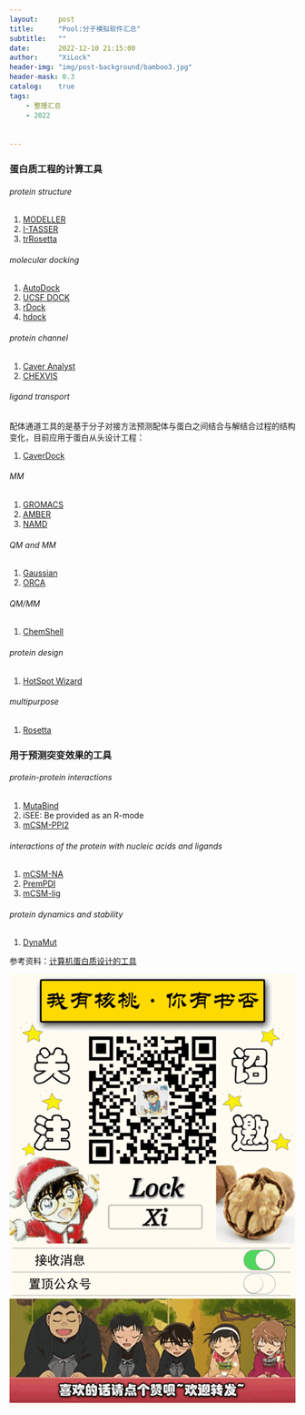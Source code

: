 ```yaml
---
layout:     post
title:      "Pool:分子模拟软件汇总"
subtitle:   ""
date:       2022-12-10 21:15:00
author:     "XiLock"
header-img: "img/post-background/bamboo3.jpg"
header-mask: 0.3
catalog:    true
tags:
    - 整理汇总
    - 2022


---
```


### 蛋白质工程的计算工具
###### protein structure
1. [MODELLER](https://salilab.org/modeller)
1. [I-TASSER](http://zhanglab.ccmb.med.umich.edu/I-TASSER)
1. [trRosetta](https://yanglab.nankai.edu.cn/trRosetta)

###### molecular docking
1. [AutoDock](http://autodock.scripps.edu)
1. [UCSF DOCK](http://dock.compbio.ucsf.edu)
1. [rDock](http://rdock.sourceforge.net)
1. [hdock](http://hdock.phys.hust.edu.cn/)

###### protein channel
1. [Caver Analyst](http://www.caver.cz)
1. [CHEXVIS](http://vgl.serc.iisc.ernet.in/chexvis)

###### ligand transport
配体通道工具的是基于分子对接方法预测配体与蛋白之间结合与解结合过程的结构变化，目前应用于蛋白从头设计工程：
1. [CaverDock](https://loschmidt.chemi.muni.cz/caverweb)

###### MM
1. [GROMACS](http://www.gromacs.org/)
1. [AMBER](http://ambermd.org)
1. [NAMD](http://www.ks.uiuc.edu/Research/namd)

###### QM and MM
1. [Gaussian](https://gaussian.com)
1. [ORCA](https://orcaforum.kofo.mpg.de)

###### QM/MM
1. [ChemShell](https://orcaforum.kofo.mpg.de)

###### protein design
1. [HotSpot Wizard](https://loschmidt.chemi.muni.cz/hotspotwizard)

###### multipurpose
1. [Rosetta](http://www.rosettacommons.org)

### 用于预测突变效果的工具
###### protein-protein interactions
1. [MutaBind](http://www.ncbi.nlm.nih.gov/projects/mutabind/)
1. iSEE: Be provided as an R-mode
1. [mCSM-PPI2](http://biosig.unimelb.edu.au/mmcsm_ppi)

###### interactions of the protein with nucleic acids and ligands
1. [mCSM-NA](http://structure.bioc.cam.ac.uk/mcsm_na)
1. [PremPDI](https://lilab.jysw.suda.edu.cn/research/PremPDI/)
1. [mCSM-lig](http://structure.bioc.cam.ac.uk/mcsm_lig)

###### protein dynamics and stability
1. [DynaMut](http://biosig.unimelb.edu.au/dynamut/)


参考资料：[计算机蛋白质设计的工具](http://www.bioengx.com/计算机蛋白质设计的工具/)


![](/img/wc-tail.GIF)
